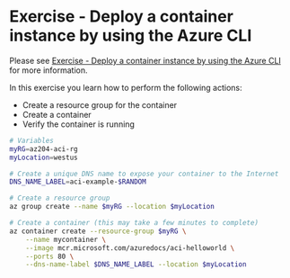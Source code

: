 # Exercise - Deploy a container instance by using the Azure CLI

Please see [Exercise - Deploy a container instance by using the Azure CLI](https://learn.microsoft.com/en-us/training/modules/create-run-container-images-azure-container-instances/3-run-azure-container-instances-cloud-shell) for more information.

In this exercise you learn how to perform the following actions:

- Create a resource group for the container
- Create a container
- Verify the container is running

```sh
# Variables
myRG=az204-aci-rg
myLocation=westus

# Create a unique DNS name to expose your container to the Internet
DNS_NAME_LABEL=aci-example-$RANDOM

# Create a resource group
az group create --name $myRG --location $myLocation

# Create a container (this may take a few minutes to complete)
az container create --resource-group $myRG \
    --name mycontainer \
    --image mcr.microsoft.com/azuredocs/aci-helloworld \
    --ports 80 \
    --dns-name-label $DNS_NAME_LABEL --location $myLocation

```
